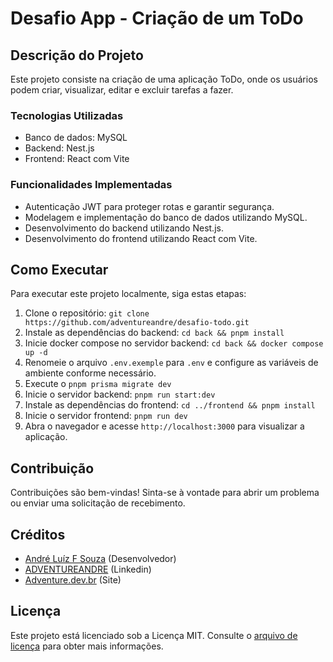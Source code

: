 # Desafio App - Criação de um ToDo

## Descrição do Projeto

Este projeto consiste na criação de uma aplicação ToDo, onde os usuários podem criar, visualizar, editar e excluir tarefas a fazer.

### Tecnologias Utilizadas

- Banco de dados: MySQL
- Backend: Nest.js
- Frontend: React com Vite

### Funcionalidades Implementadas

- Autenticação JWT para proteger rotas e garantir segurança.
- Modelagem e implementação do banco de dados utilizando MySQL.
- Desenvolvimento do backend utilizando Nest.js.
- Desenvolvimento do frontend utilizando React com Vite.

## Como Executar

Para executar este projeto localmente, siga estas etapas:

1. Clone o repositório: `git clone https://github.com/adventureandre/desafio-todo.git`
2. Instale as dependências do backend: `cd back && pnpm install`
3. Inicie docker compose no servidor backend: `cd back && docker compose up -d`
4. Renomeie o arquivo `.env.exemple` para `.env` e configure as variáveis de ambiente conforme necessário.
5. Execute o `pnpm prisma migrate dev`
5. Inicie o servidor backend: `pnpm run start:dev`
6. Instale as dependências do frontend: `cd ../frontend && pnpm install`
7. Inicie o servidor frontend: `pnpm run dev`
8. Abra o navegador e acesse `http://localhost:3000` para visualizar a aplicação.

## Contribuição

Contribuições são bem-vindas! Sinta-se à vontade para abrir um problema ou enviar uma solicitação de recebimento.

## Créditos

- [André Luíz F Souza](https://github.com/adventureandre) (Desenvolvedor)
- [ADVENTUREANDRE](https://www.linkedin.com/in/adventureandre) (Linkedin)
- [Adventure.dev.br](https://adventure.dev.br) (Site)

## Licença

Este projeto está licenciado sob a Licença MIT. Consulte o [arquivo de licença](https://github.com/adventureandre/Lib/blob/main/LICENSE) para obter mais informações.

